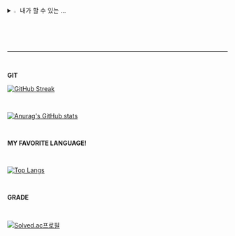 
<details>
<summary>
  <img src="https://raw.githubusercontent.com/Tarikul-Islam-Anik/Animated-Fluent-Emojis/master/Emojis/Hand%20gestures/Eyes.png" alt="Eyes" width="2%" /> 내가 할 수 있는 ...
</summary>
   <br>
  
![java](https://img.shields.io/badge/Java-ED8B00?style=for-the-badge&logo=openjdk&logoColor=white) ![dart](https://img.shields.io/badge/Dart-0175C2?style=for-the-badge&logo=dart&logoColor=white)
![spring](https://img.shields.io/badge/Spring-6DB33F?style=for-the-badge&logo=spring&logoColor=white) ![flutter](https://img.shields.io/badge/Flutter-02569B?style=for-the-badge&logo=flutter&logoColor=white) 
![mysql](https://img.shields.io/badge/MySQL-00000F?style=for-the-badge&logo=mysql&logoColor=white)
</details>

-----

<br>

**GIT**

[![GitHub Streak](https://streak-stats.demolab.com?user=sunJ0120&theme=tokyonight&hide_border=true)](https://git.io/streak-stats)

<br>

[![Anurag's GitHub stats](https://github-readme-stats.vercel.app/api?username=sunJ0120)](https://github.com/anuraghazra/github-readme-stats)

<br>

**MY FAVORITE LANGUAGE!**

<br>

[![Top Langs](https://github-readme-stats.vercel.app/api/top-langs/?username=sunJ0120)](https://github.com/anuraghazra/github-readme-stats)

<br>

**GRADE**

<br>

[![Solved.ac프로필](http://mazassumnida.wtf/api/generate_badge?boj=sspure123)](https://solved.ac/sspure123)

</div>
